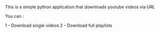 This is a simple python application that downloads youtube videos via URL

You can :

1 - Download single videos 
2 - Download full playlists
